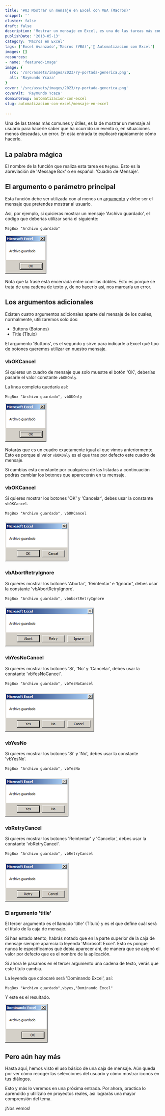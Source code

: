 ```yaml
---
title: '#03 Mostrar un mensaje en Excel con VBA (Macros)'
snippet: ''
cluster: false
draft: false 
description: 'Mostrar un mensaje en Excel, es una de las tareas más comunes y útiles. En esta entrada te muestro rápidamente cómo hacerlo usando macros.'
publishDate: '2013-05-13'
category: 'Macros en Excel'
tags: ['Excel Avanzado','Macros (VBA)','🤖 Automatización con Excel']
images: []
resources: 
- name: 'featured-image'
image: {
  src: '/src/assets/images/2023/ry-portada-generica.png',
  alt: 'Raymundo Ycaza'
}
cover: '/src/assets/images/2023/ry-portada-generica.png'
coverAlt: 'Raymundo Ycaza'
domainGroup: automatizacion-con-excel
slug: automatizacion-con-excel/mensaje-en-excel

---
```


Una de las tareas más comunes y útiles, es la de mostrar un mensaje al usuario para hacerle saber que ha ocurrido un evento o, en situaciones menos deseadas, un error. En esta entrada te explicaré rápidamente cómo hacerlo.

## La palabra mágica

El nombre de la función que realiza esta tarea es `MsgBox`. Esto es la abreviación de 'Message Box' o en español: 'Cuadro de Mensaje'.

## El argumento o parámetro principal

Esta función debe ser utilizada con al menos un [argumento](http://raymundoycaza.com/que-son-los-argumentos-en-excel// "Argumento") y debe ser el mensaje que pretendes mostrar al usuario.

Así, por ejemplo, si quisieras mostrar un mensaje 'Archivo guardado', el código que deberías utilizar sería el siguiente:

`MsgBox "Archivo guardado"`

[![Gráfico con subgráfico](/src/assets/images/2023/grafico-con-subgrafico-en-Excel-000488.png)](http://raymundoycaza.com/wp-content/uploads/grafico-con-subgrafico-en-Excel-000488.png)

Nota que la frase está encerrada entre comillas dobles. Esto es porque se trata de una cadena de texto y, de no hacerlo así, nos marcaría un error.

## Los argumentos adicionales

Existen cuatro argumentos adicionales aparte del mensaje de los cuales, normalmente, utilizaremos solo dos:

- Buttons (Botones)
- Title (Título)

El argumento 'Buttons', es el segundo y sirve para indicarle a Excel qué tipo de botones queremos utilizar en nuestro mensaje.

### vbOKCancel

Si quieres un cuadro de mensaje que solo muestre el botón 'OK', deberías pasarle el valor constante `vbOKOnly`.

La línea completa quedaría así:

`MsgBox "Archivo guardado", vbOKOnly`

[![Gráfico con subgráfico](/src/assets/images/2023/grafico-con-subgrafico-en-Excel-000488.png)](http://raymundoycaza.com/wp-content/uploads/grafico-con-subgrafico-en-Excel-000488.png)

Notarás que es un cuadro exactamente igual al que vimos anteriormente. Esto es porque el valor `vbOKOnly` es el que trae por defecto este cuadro de mensaje.

Si cambias esta constante por cualquiera de las listadas a continuación podrás cambiar los botones que aparecerán en tu mensaje.

### vbOKCancel

Si quieres mostrar los botones 'OK' y 'Cancelar', debes usar la constante `vbOKCancel`.

`MsgBox "Archivo guardado", vbOKCancel`

### [![Gráfico con subgráfico](/src/assets/images/2023/grafico-con-subgrafico-en-Excel-000492.png)](http://raymundoycaza.com/wp-content/uploads/grafico-con-subgrafico-en-Excel-000492.png)

### vbAbortRetryIgnore

Si quieres mostrar los botones 'Abortar', 'Reintentar' e 'Ignorar', debes usar la constante 'vbAbortRetryIgnore'.

`MsgBox "Archivo guardado", vbAbortRetryIgnore`

### [![Gráfico con subgráfico](/src/assets/images/2023/grafico-con-subgrafico-en-Excel-000493.png)](http://raymundoycaza.com/wp-content/uploads/grafico-con-subgrafico-en-Excel-000493.png)

### vbYesNoCancel

Si quieres mostrar los botones 'Sí', 'No' y 'Cancelar', debes usar la constante 'vbYesNoCancel'.

`MsgBox "Archivo guardado", vbYesNoCancel`

### [![Gráfico con subgráfico](/src/assets/images/2023/grafico-con-subgrafico-en-Excel-000495.png)](http://raymundoycaza.com/wp-content/uploads/grafico-con-subgrafico-en-Excel-000495.png)

### vbYesNo

Si quieres mostrar los botones 'Sí' y 'No', debes usar la constante 'vbYesNo'.

`MsgBox "Archivo guardado", vbYesNo`

### [![Gráfico con subgráfico](/src/assets/images/2023/grafico-con-subgrafico-en-Excel-000496.png)](http://raymundoycaza.com/wp-content/uploads/grafico-con-subgrafico-en-Excel-000496.png)

### vbRetryCancel

Si quieres mostrar los botones 'Reintentar' y 'Cancelar', debes usar la constante 'vbRetryCancel'.

`MsgBox "Archivo guardado", vbRetryCancel`

### [![Gráfico con subgráfico](/src/assets/images/2023/grafico-con-subgrafico-en-Excel-000497.png)](http://raymundoycaza.com/wp-content/uploads/grafico-con-subgrafico-en-Excel-000497.png)

### El argumento 'title'

El tercer argumento es el llamado 'title' (Título) y es el que define cuál será el título de la caja de mensaje.

Si has estado atento, habrás notado que en la parte superior de la caja de mensaje siempre aparecía la leyenda 'Microsoft Excel'. Esto es porque nunca le especificamos qué debía aparecer ahí, de manera que se asignó el valor por defecto que es el nombre de la aplicación.

Si ahora le pasamos en el tercer argumento una cadena de texto, verás que este título cambia.

La leyenda que colocaré será 'Dominando Excel', así:

`MsgBox "Archivo guardado",vbyes,"Dominando Excel"`

Y este es el resultado.

[![Gráfico con subgráfico](/src/assets/images/2023/grafico-con-subgrafico-en-Excel-000498.png)](http://raymundoycaza.com/wp-content/uploads/grafico-con-subgrafico-en-Excel-000498.png)

## Pero aún hay más

Hasta aquí, hemos visto el uso básico de una caja de mensaje. Aún queda por ver cómo recoger las selecciones del usuario y cómo mostrar iconos en tus diálogos.

Esto y más lo veremos en una próxima entrada. Por ahora, practica lo aprendido y utilízalo en proyectos reales, así lograrás una mayor comprensión del tema.

¡Nos vemos!

